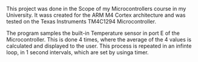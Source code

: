 This project was done in the Scope of my Microcontrollers course in my University. It wass created for the ARM M4 Cortex architecture and was tested on the Texas Instruments TM4C1294 Microcontroller.

The program samples the built-in Temperature sensor in port E of the Microcontroller. This is done 4 times, where the average of the 4 values is calculated and displayed to the user. This process is repeated in an infinte loop, in 1 second intervals, which are set by usinga timer.
